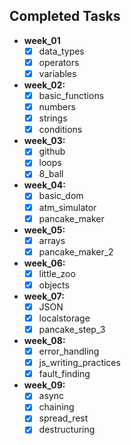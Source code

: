 ## Completed Tasks
- **week_01**
    - [x] data_types
    - [x] operators
    - [x] variables
- **week_02:**
    - [x] basic_functions
    - [x] numbers
    - [x] strings
    - [x] conditions
- **week_03:**
    - [x] github
    - [x] loops
    - [x] 8_ball
- **week_04:**
    - [x]  basic_dom
    - [x]  atm_simulator
    - [x]  pancake_maker
- **week_05:**
    - [x]  arrays
    - [x]  pancake_maker_2
- **week_06:**
    - [x]  little_zoo
    - [x]  objects
- **week_07:**
    - [x]  JSON
    - [x]  localstorage
    - [x]  pancake_step_3
- **week_08:**
    - [x]  error_handling
    - [x]  js_writing_practices
    - [x]  fault_finding
- **week_09:**
    - [x]  async
    - [x]  chaining
    - [x]  spread_rest
    - [x]  destructuring